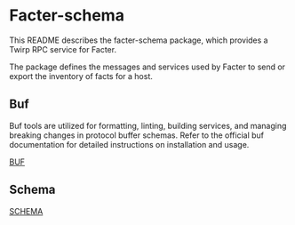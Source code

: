 # Facter-schema

This README describes the facter-schema package, which provides a Twirp RPC service for Facter.

The package defines the messages and services used by Facter to send or export the inventory of facts for a host.

## Buf

Buf tools are utilized for formatting, linting, building services, and managing breaking changes in protocol buffer schemas.
Refer to the official buf documentation for detailed instructions on installation and usage.


[BUF](https://buf.build/docs/)

## Schema

[SCHEMA](./schema.md)